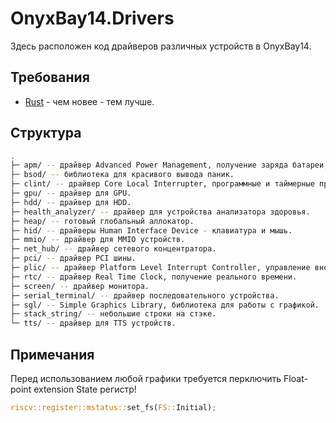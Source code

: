 # OnyxBay14.Drivers

Здесь расположен код драйверов различных устройств в OnyxBay14.

## Требования

- [Rust](https://www.rust-lang.org/tools/install) - чем новее - тем лучше.

## Структура

```sh
.
├─ apm/ -- драйвер Advanced Power Management, получение заряда батареи, выключение/перезагрузка.
├─ bsod/ -- библиотека для красивого вывода паник.
├─ clint/ -- драйвер Core Local Interrupter, программные и таймерные прерывания.
├─ gpu/ -- драйвер для GPU.
├─ hdd/ -- драйвер для HDD.
├─ health_analyzer/ -- драйвер для устройства анализатора здоровья.
├─ heap/ -- готовый глобальный аллокатор.
├─ hid/ -- драйверы Human Interface Device - клавиатура и мышь.
├─ mmio/ -- драйвер для MMIO устройств.
├─ net_hub/ -- драйвер сетевого концентратора.
├─ pci/ -- драйвер PCI шины.
├─ plic/ -- драйвер Platform Level Interrupt Controller, управление внешними прерываниями.
├─ rtc/ -- драйвер Real Time Clock, получение реального времени.
├─ screen/ -- драйвер монитора.
├─ serial_terminal/ -- драйвер последовательного устройства.
├─ sgl/ -- Simple Graphics Library, библиотека для работы с графикой.
├─ stack_string/ -- небольшие строки на стэке.
└─ tts/ -- драйвер для TTS устройств.
```

## Примечания

Перед использованием любой графики требуется перключить Float-point extension State регистр!

```rs
riscv::register::mstatus::set_fs(FS::Initial);
```
